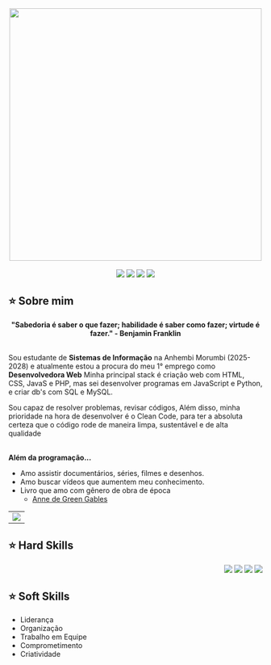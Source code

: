<div align="center">
  <a href="https://github.com/larissaesther">
    <img align="center" src="welcomet.gif" width="500">
  </a>
</div>
<br>

<div align="center">
  <!-- Work Links -->
  <a href="https://github.com/larissaesther" target="_blank"><img src="https://img.shields.io/badge/GitHub-100000?style=for-the-badge&logo=github&logoColor=white" target="_blank"></a>
  <a href="https://www.linkedin.com/in/larissa-esther-matos-12b954257/?original_referer" target="_blank"><img src="https://img.shields.io/badge/-LinkedIn-%230077B5?style=for-the-badge&logo=linkedin&logoColor=white" target="_blank"></a>
  <a href = "mailto:larissaesther_matos@outlook.com"><img src="https://img.shields.io/badge/Outlook-D14836?style=for-the-badge&logo=outlook&logoColor=white"></a>
  <!-- Social Links -->
  <a href="https://www.instagram.com/larissa__esther/" target="_blank"><img src="https://img.shields.io/badge/-Instagram-%23E4405F?style=for-the-badge&logo=instagram&logoColor=white" target="_blank"></a>
</div>

## ⭐️ Sobre mim
<div align='center'>
  <b>"Sabedoria é saber o que fazer; habilidade é saber como fazer; virtude é fazer." - Benjamin Franklin</b>
</div><br>

Sou estudante de <b>Sistemas de Informação</b> na Anhembi Morumbi (2025-2028) e atualmente estou a procura do meu 1° emprego como <b>Desenvolvedora Web</b> Minha principal stack é criação web com HTML, CSS, JavaS e PHP, mas sei desenvolver programas em JavaScript e Python, e criar db's com SQL e MySQL.

Sou capaz de resolver problemas, revisar códigos, Além disso, minha prioridade na hora de desenvolver é o Clean Code, para ter a absoluta certeza que o código rode de maneira limpa, sustentável e de alta qualidade
<br><br>
</div>

<b>Além da programação...</b>

- Amo assistir documentários, séries, filmes e desenhos.
- Amo buscar vídeos que aumentem meu conhecimento.
- Livro que amo com gênero de obra de época
  -  <a href='https://www.amazon.com.br/Mais-esperto-que-Diabo-liberdade/dp/8568014003/ref=sr_1_5?crid=3GSH2MZHKL3D3&keywords=mais+esperto+que+o+diabo&qid=1646604662&sprefix=Mais+es%2Caps%2C290&sr=8-5 https://www.amazon.com.br/Anne-green-gables-Lucy-Montgomery/dp/8538092669/ref=sr_1_5?adgrpid=136818154988&hvadid=595815709573&hvdev=c&hvlocphy=1001773&hvnetw=g&hvqmt=e&hvrand=12638685223756253853&hvtargid=kwd-598606143826&hydadcr=5735_13215258&keywords=anne+with+an+e+livro&qid=1699574031&sr=8-5](https://www.amazon.com.br/Anne-green-gables-Lucy-Montgomery/dp/8538092669/ref=sr_1_2?crid=2VL0M174KR7RB&dib=eyJ2IjoiMSJ9.WqkBucBM42k1G8oOqdf_O5KqeSmFmJbCuKSisUkSdauXIAxX7PyixrZTHx5G3PlMOhN0aZzC54AEHLSolLsEINAiPfsvLNkT4HaQEuusVuyBk30DN8--4GT8jPPV8KIZNSUivwB1x1EJN7IhMZYoefGpXMAF97kN61J0wT9e6GQDT3B4itW96TTCd07EJHE7DQzsJgP6JgzelfHvo_tq53R1WHbtvbKFONWX-uzZUgqU9d2IkOl_9acLsP6HbxP48GSgj50WnIUj0RJ3kORyUXgklHQUpkWxQkeJ0Tl0ee8.a7aXM77NJzcCEHm12-uoEHnmdi_t76yDni3S5n0V8Fs&dib_tag=se&keywords=anne+de+green+gables&qid=1760708293&sprefix=anne%2Caps%2C201&sr=8-2)'>Anne de Green Gables</a>

<div align="center">
  <table>
    <tr>
      <td><img src="https://64.media.tumblr.com/fc444f0e9e1555230f586be0162ab809/d79fab21b5780091-86/s540x810/d7803c0bc3a858e9e210c980ee9d8a766268568d.gifv"></td> 
    </tr>
  </table>
</div>

## ⭐️ Hard Skills
<div align="right">
  <!-- Python --> <img src="https://img.shields.io/badge/Python-FFD43B?style=for-the-badge&logo=python&logoColor=blue">
  <!-- JavaScript --> <img src="https://img.shields.io/badge/JavaScript-323330?style=for-the-badge&logo=javascript&logoColor=F7DF1E">
  <!-- SQL --> <img src="https://img.shields.io/badge/Microsoft%20SQL%20Server-CC2927?style=for-the-badge&logo=microsoft%20sql%20server&logoColor=white">
  <!-- Arduino --> <img src="https://img.shields.io/badge/Arduino-00979C?style=for-the-badge&logo=Arduino&logoColor=white">
  <br>
</div>

## ⭐️ Soft Skills
- Liderança
- Organização
- Trabalho em Equipe
- Comprometimento
- Criatividade
